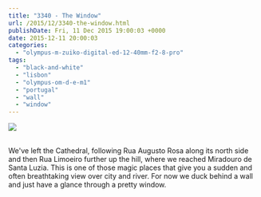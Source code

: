```yaml
---
title: "3340 - The Window"
url: /2015/12/3340-the-window.html
publishDate: Fri, 11 Dec 2015 19:00:03 +0000
date: 2015-12-11 20:00:03
categories: 
  - "olympus-m-zuiko-digital-ed-12-40mm-f2-8-pro"
tags: 
  - "black-and-white"
  - "lisbon"
  - "olympus-om-d-e-m1"
  - "portugal"
  - "wall"
  - "window"
---
```

<div class="container">
<div class="center"><a target="_blank" href="https://d25zfm9zpd7gm5.cloudfront.net/1200x1200/2015/20150903_114843_lr.jpg"><img class="webfeedsFeaturedVisual" src="https://d25zfm9zpd7gm5.cloudfront.net/0600x0600/2015/20150903_114843_lr.jpg" /></a></div>
</div>
<br />

We've left the Cathedral, following Rua Augusto Rosa along its north side and then Rua Limoeiro further up the hill, where we reached Miradouro de Santa Luzia. This is one of those magic places that give you a sudden and often breathtaking view over city and river. For now we duck behind a wall and just have a glance through a pretty window.

